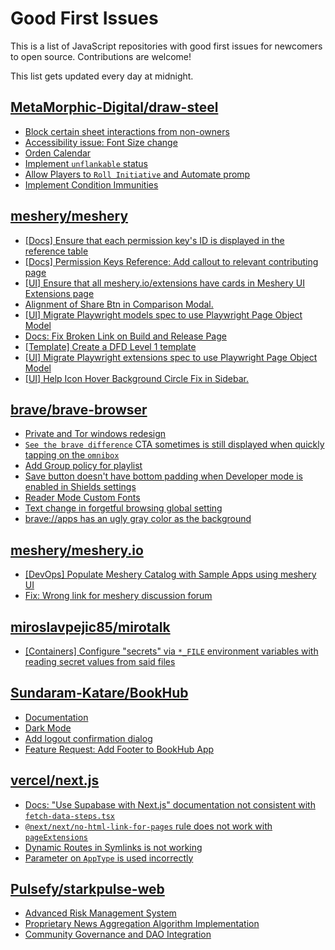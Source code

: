 # Good First Issues

This is a list of JavaScript repositories with good first issues for newcomers to open source. Contributions are welcome!

This list gets updated every day at midnight.

## [MetaMorphic-Digital/draw-steel](https://github.com/MetaMorphic-Digital/draw-steel)

- [Block certain sheet interactions from non-owners](https://github.com/MetaMorphic-Digital/draw-steel/issues/744)
- [Accessibility issue: Font Size change](https://github.com/MetaMorphic-Digital/draw-steel/issues/322)
- [Orden Calendar](https://github.com/MetaMorphic-Digital/draw-steel/issues/49)
- [Implement `unflankable` status](https://github.com/MetaMorphic-Digital/draw-steel/issues/714)
- [Allow Players to `Roll Initiative` and Automate promp](https://github.com/MetaMorphic-Digital/draw-steel/issues/531)
- [Implement Condition Immunities](https://github.com/MetaMorphic-Digital/draw-steel/issues/704)

## [meshery/meshery](https://github.com/meshery/meshery)

- [[Docs] Ensure that each permission key's ID is displayed in the reference table](https://github.com/meshery/meshery/issues/15514)
- [[Docs] Permission Keys Reference: Add callout to relevant contributing page](https://github.com/meshery/meshery/issues/15515)
- [[UI] Ensure that all meshery.io/extensions have cards in Meshery UI Extensions page](https://github.com/meshery/meshery/issues/13623)
- [Alignment of Share Btn in Comparison Modal.](https://github.com/meshery/meshery/issues/15173)
- [[UI] Migrate Playwright models spec to use Playwright Page Object Model](https://github.com/meshery/meshery/issues/15372)
- [Docs: Fix Broken Link on Build and Release Page](https://github.com/meshery/meshery/issues/15326)
- [[Template] Create a DFD Level 1 template](https://github.com/meshery/meshery/issues/12501)
- [[UI] Migrate Playwright extensions spec to use Playwright Page Object Model](https://github.com/meshery/meshery/issues/15373)
- [[UI] Help Icon Hover Background Circle Fix in Sidebar.](https://github.com/meshery/meshery/issues/15202)

## [brave/brave-browser](https://github.com/brave/brave-browser)

- [Private and Tor windows redesign](https://github.com/brave/brave-browser/issues/37595)
- [`See the brave difference` CTA sometimes is still displayed when quickly tapping on the `omnibox`](https://github.com/brave/brave-browser/issues/48002)
- [Add Group policy for playlist](https://github.com/brave/brave-browser/issues/41428)
- [Save button doesn't have bottom padding when Developer mode is enabled in Shields settings](https://github.com/brave/brave-browser/issues/47782)
- [Reader Mode Custom Fonts](https://github.com/brave/brave-browser/issues/47598)
- [Text change in forgetful browsing global setting](https://github.com/brave/brave-browser/issues/30163)
- [brave://apps has an ugly gray color as the background](https://github.com/brave/brave-browser/issues/25736)

## [meshery/meshery.io](https://github.com/meshery/meshery.io)

- [[DevOps] Populate Meshery Catalog with Sample Apps using meshery UI](https://github.com/meshery/meshery.io/issues/1699)
- [Fix: Wrong link for meshery discussion forum](https://github.com/meshery/meshery.io/issues/2292)

## [miroslavpejic85/mirotalk](https://github.com/miroslavpejic85/mirotalk)

- [[Containers] Configure "secrets" via `*_FILE` environment variables with reading secret values from said files](https://github.com/miroslavpejic85/mirotalk/issues/290)

## [Sundaram-Katare/BookHub](https://github.com/Sundaram-Katare/BookHub)

- [Documentation](https://github.com/Sundaram-Katare/BookHub/issues/13)
- [Dark Mode](https://github.com/Sundaram-Katare/BookHub/issues/5)
- [Add logout confirmation dialog](https://github.com/Sundaram-Katare/BookHub/issues/3)
- [Feature Request: Add Footer to BookHub App](https://github.com/Sundaram-Katare/BookHub/issues/1)

## [vercel/next.js](https://github.com/vercel/next.js)

- [Docs: "Use Supabase with Next.js" documentation not consistent with `fetch-data-steps.tsx`](https://github.com/vercel/next.js/issues/82218)
- [`@next/next/no-html-link-for-pages` rule does not work with `pageExtensions`](https://github.com/vercel/next.js/issues/53473)
- [Dynamic Routes in Symlinks is not working](https://github.com/vercel/next.js/issues/16660)
- [Parameter on `AppType` is used incorrectly](https://github.com/vercel/next.js/issues/42846)

## [Pulsefy/starkpulse-web](https://github.com/Pulsefy/starkpulse-web)

- [Advanced Risk Management System](https://github.com/Pulsefy/starkpulse-web/issues/162)
- [Proprietary News Aggregation Algorithm Implementation](https://github.com/Pulsefy/starkpulse-web/issues/152)
- [Community Governance and DAO Integration](https://github.com/Pulsefy/starkpulse-web/issues/164)

